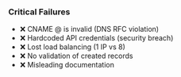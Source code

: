 ### Critical Failures

- ❌ CNAME @ is invalid (DNS RFC violation)
- ❌ Hardcoded API credentials (security breach)
- ❌ Lost load balancing (1 IP vs 8)
- ❌ No validation of created records
- ❌ Misleading documentation
